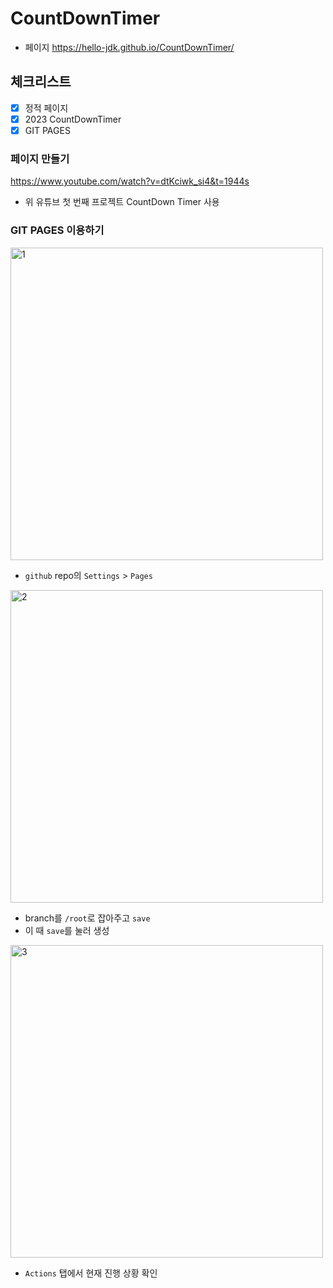 # CountDownTimer

- 페이지
  https://hello-jdk.github.io/CountDownTimer/

## 체크리스트

- [x] 정적 페이지
- [x] 2023 CountDownTimer
- [x] GIT PAGES

### 페이지 만들기

https://www.youtube.com/watch?v=dtKciwk_si4&t=1944s

- 위 유튜브 첫 번째 프로젝트 CountDown Timer 사용

### GIT PAGES 이용하기

<img width="500" alt="1" src="https://user-images.githubusercontent.com/57665888/182859681-0818de9a-60d0-4f54-80ba-0d2408c78410.png">

- `github` repo의 `Settings` > `Pages`

<img width="500" alt="2" src="https://user-images.githubusercontent.com/57665888/182859704-06388830-0fc5-4464-9ece-d29a975aaf39.png">

- branch를 `/root`로 잡아주고 `save`
- 이 때 `save`를 눌러 생성

<img width="500" alt="3" src="https://user-images.githubusercontent.com/57665888/182859710-f1c8d990-9139-4c2f-92c3-bb1b7dcc7df6.png">

- `Actions` 탭에서 현재 진행 상황 확인
